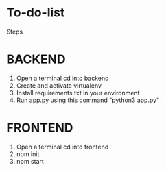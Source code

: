 # To-do-list

<!-- How to run the code -->

<!-- Open two terminal one for backend and one for frontend -->

Steps

# BACKEND
1. Open a terminal cd into backend
2. Create and activate virtualenv
3. Install requirements.txt in your environment
3. Run app.py using this command "python3 app.py"

# FRONTEND
1. Open a terminal cd into frontend
2. npm init
3. npm start
